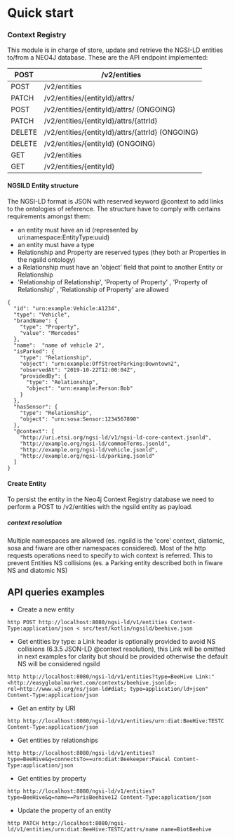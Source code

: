 # Quick start

### Context Registry

This module is in charge of store, update and retrieve the NGSI-LD entities to/from a NEO4J database.  These are the API endpoint implemented:

| POST   | /v2/entities                                     |
| ------ | ------------------------------------------------ |
| POST   | /v2/entities                                     |
| PATCH  | /v2/entities/{entityId}/attrs/                   |
| POST   | /v2/entities/{entityId}/attrs/ (ONGOING)         |
| PATCH  | /v2/entities/{entityId}/attrs/{attrId}           |
| DELETE | /v2/entities/{entityId}/attrs/{attrId} (ONGOING) |
| DELETE | /v2/entities/{entityId} (ONGOING)                |
| GET    | /v2/entities                                     |
| GET    | /v2/entities/{entityId}                          |

  

#### NGSILD Entity structure

The NGSI-LD format is JSON with reserved keyword @context to add links to the ontologies of reference. The structure have to comply with certains requirements amongst them:

- an entity must have an id (represented by uri:namespace:EntityType:uuid) 
- an entity must have a type
- Relationship and Property are reserved types (they both ar Properties in the ngsild ontology)
- a Relationship must have an 'object' field that point to another Entity or Relationship
- 'Relationship of Relationship', 'Property of Property' , 'Property of Relationship' , 'Relationship of Property' are allowed

```
{
  "id": "urn:example:Vehicle:A1234",
  "type": "Vehicle",
  "brandName": {
    "type": "Property",
    "value": "Mercedes"
  },
  "name":  "name of vehicle 2",
  "isParked": {
    "type": "Relationship",
    "object": "urn:example:OffStreetParking:Downtown2",
    "observedAt": "2019-10-22T12:00:04Z",
    "providedBy": {
      "type": "Relationship",
      "object": "urn:example:Person:Bob"
    }
  },
  "hasSensor": {
    "type": "Relationship",
    "object": "urn:sosa:Sensor:1234567890"
  },
  "@context": [
    "http://uri.etsi.org/ngsi-ld/v1/ngsi-ld-core-context.jsonld",
    "http://example.org/ngsi-ld/commonTerms.jsonld",
    "http://example.org/ngsi-ld/vehicle.jsonld",
    "http://example.org/ngsi-ld/parking.jsonld"
  ]
}
```

#### Create Entity

To persist the entity in the Neo4j Context Registry database we need to perform a POST to /v2/entities with the ngsild entity as payload. 

##### context resolution

Multiple namespaces are allowed (es. ngsild is the 'core' context, diatomic, sosa and fiware are other namespaces considered). Most of the http requests operations need to specify to wich context is referred. This to prevent Entities NS collisions (es. a Parking entity described both in fiware NS and diatomic NS)



## API queries examples

* Create a new entity

```
http POST http://localhost:8080/ngsi-ld/v1/entities Content-Type:application/json < src/test/kotlin/ngsild/beehive.json 
```

* Get entities by type: a Link header is optionally provided to avoid NS collisions (6.3.5 JSON-LD @context resolution), this Link will be omitted in next examples for clarity but should be provided otherwise the default NS will be considered ngsild

```
http http://localhost:8080/ngsi-ld/v1/entities?type=BeeHive Link:"<http://easyglobalmarket.com/contexts/beehive.jsonld>; rel=http://www.w3.org/ns/json-ld#diat; type=application/ld+json" Content-Type:application/json
```

* Get an entity by URI

```
http http://localhost:8080/ngsi-ld/v1/entities/urn:diat:BeeHive:TESTC Content-Type:application/json
```

* Get entities by relationships

```
http http://localhost:8080/ngsi-ld/v1/entities?type=BeeHive&q=connectsTo==urn:diat:Beekeeper:Pascal Content-Type:application/json
```

* Get entities by property

```
http http://localhost:8080/ngsi-ld/v1/entities?type=BeeHive&q=name==ParisBeehive12 Content-Type:application/json
```

* Update the property of an entity

```
http PATCH http://localhost:8080/ngsi-ld/v1/entities/urn:diat:BeeHive:TESTC/attrs/name name=BiotBeehive
```
